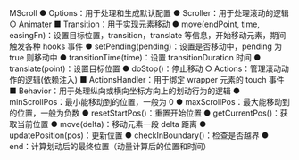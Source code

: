 MScroll
● Options：用于处理和生成默认配置
● Scroller：用于处理滚动的逻辑
○ Animater
■ Transition：用于实现元素移动
● move(endPoint, time, easingFn)：设置目标位置，transition，translate 等信息，开始移动元素，期间触发各种 hooks 事件
● setPending(pending)：设置是否移动中，pending 为 true 则移动中
● transitionTime(time)：设置 transitionDuration 时间
● translate(point)：设置目标位置
● doStop()：停止移动
○ Actions：管理滚动动作的逻辑(依赖注入)
■ ActionsHandler：用于绑定 wrapper 元素的 touch 事件
■ Behavior：用于处理纵向或横向坐标方向上的划动行为的逻辑
● minScrollPos：最小能移动到的位置，一般为 0
● maxScrollPos：最大能移动到的位置，一般为负数
● resetStartPos()：重置开始位置
● getCurrentPos()：获取当前位置
● move(delta)：移动元素一段 delta 距离
● updatePosition(pos)：更新位置
● checkInBoundary()：检查是否越界
● end：计算划动后的最终位置（动量计算后的位置和时间）
